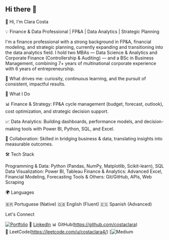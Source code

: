 ## Hi there 👋

<!--
**costaclara/costaclara** is a ✨ _special_ ✨ repository because its `README.md` (this file) appears on your GitHub profile.

Here are some ideas to get you started:

- 🔭 I’m currently working on ...
- 🌱 I’m currently learning ...
- 👯 I’m looking to collaborate on ...
- 🤔 I’m looking for help with ...
- 💬 Ask me about ...
- 📫 How to reach me: ...
- 😄 Pronouns: ...
- ⚡ Fun fact: ...
-->
👋 Hi, I'm Clara Costa

💡 Finance & Data Professional | FP&A | Data Analytics | Strategic Planning

I'm a finance professional with a strong background in FP&A, financial modeling, and strategic planning, currently expanding and transitioning into the data analytics field.
I hold two MBAs — Data Science & Analytics and Corporate Finance (Controllership & Auditing) — and a BSc in Business Management, combining 7+ years of multinational corporate experience with 6 years of entrepreneurship.

🔎 What drives me: curiosity, continuous learning, and the pursuit of consistent, impactful results.

🚀 What I Do

📊 Finance & Strategy: FP&A cycle management (budget, forecast, outlook), cost optimization, and strategic decision support.

📈 Data Analytics: Building dashboards, performance models, and decision-making tools with Power BI, Python, SQL, and Excel.

🤝 Collaboration: Skilled in bridging business & data, translating insights into measurable outcomes.

🛠️ Tech Stack

Programming & Data: Python (Pandas, NumPy, Matplotlib, Scikit-learn), SQL
Data Visualization: Power BI, Tableau
Finance & Analytics: Advanced Excel, Financial Modeling, Forecasting
Tools & Others: Git/GitHub, APIs, Web Scraping

🌍 Languages

🇧🇷 Portuguese (Native)
🇬🇧 English (Fluent)
🇪🇸 Spanish (Advanced)

Let's Connect

[![Portfolio](https://img.shields.io/badge/Portfolio-000?style=for-the-badge&logo=vercel&logoColor=white)](https://costaclara.github.io)
💼 [LinkedIn](https://LINKEDIN.COM/IN/CLARA-SANTOS-COSTA)
📊 GitHub(https://github.com/costaclara)  
📝 LeetCode(https://leetcode.com/u/costaclara4/)
[![Medium](https://medium.com/@csc.clara4)

